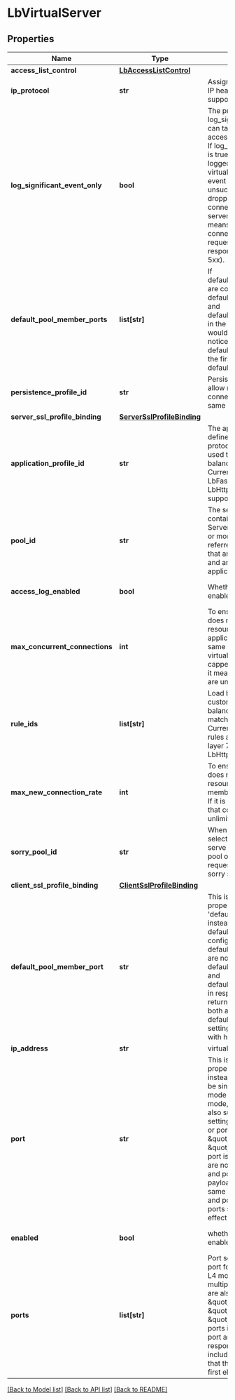 # LbVirtualServer

## Properties
Name | Type | Description | Notes
------------ | ------------- | ------------- | -------------
**access_list_control** | [**LbAccessListControl**](LbAccessListControl.md) |  | [optional] 
**ip_protocol** | **str** | Assigned Internet Protocol in IP header, TCP, UDP are supported.  | [optional] [default to 'TCP']
**log_significant_event_only** | **bool** | The property log_significant_event_only can take effect only when access_log_enabled is true. If log_significant_event_only is true, significant events are logged in access log. For L4 virtual server, significant event means unsuccessful(error or dropped) TCP/UDP connections. For L7 virtual server, significant event means unsuccessful connections or HTTP/HTTPS requests which have error response code(e.g. 4xx, 5xx).  | [optional] [default to False]
**default_pool_member_ports** | **list[str]** | If default_pool_member_ports are configured, both default_pool_member_port and default_pool_member_ports in the response payload would include port settings, notice that the value of default_pool_member_port is the first element of default_pool_member_ports.  | [optional] 
**persistence_profile_id** | **str** | Persistence profile is used to allow related client connections to be sent to the same backend server.  | [optional] 
**server_ssl_profile_binding** | [**ServerSslProfileBinding**](ServerSslProfileBinding.md) |  | [optional] 
**application_profile_id** | **str** | The application profile defines the application protocol characteristics. It is used to influence how load balancing is performed. Currently, LbFastTCPProfile, LbFastUDPProfile and LbHttpProfile, etc are supported.  | 
**pool_id** | **str** | The server pool(LbPool) contains backend servers. Server pool consists of one or more servers, also referred to as pool members, that are similarly configured and are running the same application.  | [optional] 
**access_log_enabled** | **bool** | Whether access log is enabled | [optional] [default to False]
**max_concurrent_connections** | **int** | To ensure one virtual server does not over consume resources, affecting other applications hosted on the same LBS, connections to a virtual server can be capped. If it is not specified, it means that connections are unlimited.  | [optional] 
**rule_ids** | **list[str]** | Load balancer rules allow customization of load balancing behavior using match/action rules. Currently, load balancer rules are supported for only layer 7 virtual servers with LbHttpProfile.  | [optional] 
**max_new_connection_rate** | **int** | To ensure one virtual server does not over consume resources, connections to a member can be rate limited. If it is not specified, it means that connection rate is unlimited.  | [optional] 
**sorry_pool_id** | **str** | When load balancer can not select a backend server to serve the request in default pool or pool in rules, the request would be served by sorry server pool.  | [optional] 
**client_ssl_profile_binding** | [**ClientSslProfileBinding**](ClientSslProfileBinding.md) |  | [optional] 
**default_pool_member_port** | **str** | This is a deprecated property, please use &#x27;default_pool_member_ports&#x27; instead. If default_pool_member_port is configured and default_pool_member_ports are not specified, both default_pool_member_port and default_pool_member_ports in response payload would return the same port value. If both are specified, default_pool_member_ports setting would take effect with higher priority.  | [optional] 
**ip_address** | **str** | virtual server IP address | 
**port** | **str** | This is a deprecated property, please use &#x27;ports&#x27; instead. Port setting could be single port for both L7 mode and L4 mode. For L4 mode, a single port range is also supported. The port setting could be a single port or port range such as \&quot;80\&quot;, \&quot;1234-1236\&quot;. If port is configured and ports are not specified, both port and ports in response payload would return the same port value. If both port and ports are configured, ports setting would take effect with higher priority.  | [optional] 
**enabled** | **bool** | whether the virtual server is enabled | [optional] [default to True]
**ports** | **list[str]** | Port setting could be a single port for both L7 mode and L4 mode. For L4 mode, multiple ports or port ranges are also supported such as \&quot;80\&quot;, \&quot;443\&quot;, \&quot;1234-1236\&quot;. If ports is configured, both port and ports in the response payload would include port settings, notice that the port field value is the first element of ports.  | [optional] 

[[Back to Model list]](../README.md#documentation-for-models) [[Back to API list]](../README.md#documentation-for-api-endpoints) [[Back to README]](../README.md)

